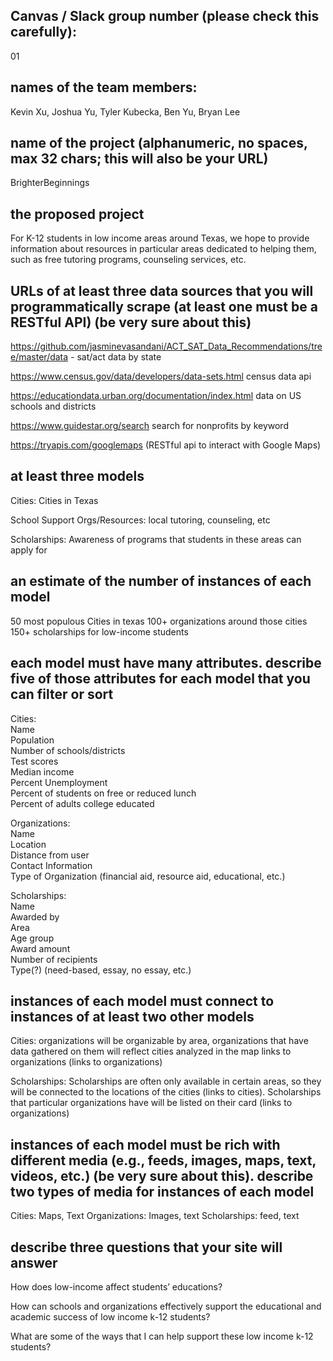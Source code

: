 



## Canvas / Slack group number (please check this carefully):
01

## names of the team members:
Kevin Xu, Joshua Yu, Tyler Kubecka, Ben Yu, Bryan Lee

## name of the project (alphanumeric, no spaces, max 32 chars; this will also be your URL)
BrighterBeginnings

## the proposed project
For K-12 students in low income areas around Texas, we hope to provide information about resources in particular areas dedicated to helping them, such as free tutoring programs, counseling services, etc.

## URLs of at least three data sources that you will programmatically scrape (at least one must be a RESTful API) (be very sure about this)
https://github.com/jasminevasandani/ACT_SAT_Data_Recommendations/tree/master/data - sat/act data by state

https://www.census.gov/data/developers/data-sets.html census data api

https://educationdata.urban.org/documentation/index.html data on US schools and districts

https://www.guidestar.org/search search for nonprofits by keyword

https://tryapis.com/googlemaps (RESTful api to interact with Google Maps)

## at least three models
Cities: Cities in Texas

School Support Orgs/Resources: local tutoring, counseling, etc

Scholarships: Awareness of programs that students in these areas can apply for

## an estimate of the number of instances of each model
50 most populous Cities in texas
100+ organizations around those cities
150+ scholarships for low-income students 

## each model must have many attributes. describe five of those attributes for each model that you can filter or sort
Cities:\
Name\
Population\
Number of schools/districts\
Test scores\
Median income\
Percent Unemployment\
Percent of students on free or reduced lunch\
Percent of adults college educated

Organizations:\
Name\
Location\
Distance from user\
Contact Information\
Type of Organization (financial aid, resource aid, educational, etc.)

Scholarships:\
Name\
Awarded by\
Area\
Age group\
Award amount\
Number of recipients\
Type(?) (need-based, essay, no essay, etc.)

## instances of each model must connect to instances of at least two other models
Cities: 
organizations will be organizable by area, organizations that have data gathered on them will reflect cities analyzed in the map links to organizations (links to organizations)

Scholarships:
Scholarships are often only available in certain areas, so they will be connected to the locations of the cities (links to cities).
Scholarships that particular organizations have will be listed on their card (links to organizations)

## instances of each model must be rich with different media (e.g., feeds, images, maps, text, videos, etc.) (be very sure about this). describe two types of media for instances of each model
Cities: Maps, Text
Organizations: Images, text
Scholarships: feed, text

## describe three questions that your site will answer
How does low-income affect students’ educations?

How can schools and organizations effectively support the educational and academic success of low income k-12 students?

What are some of the ways that I can help support these low income k-12 students?
